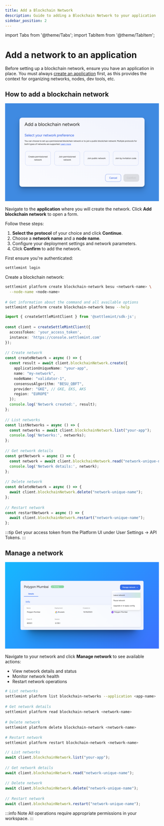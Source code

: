 ```yaml
---
title: Add a Blockchain Network
description: Guide to adding a Blockchain Network to your application
sidebar_position: 2
---
```


import Tabs from '@theme/Tabs';
import TabItem from '@theme/TabItem';

# Add a network to an application

Before setting up a blockchain network, ensure you have an application in place. You must always [create an application](0_create-an-application.md) first, as this provides the context for organizing networks, nodes, dev tools, etc.

## How to add a blockchain network

<Tabs>
<TabItem value="platform-ui" label="Platform UI">

![Add A Blockchain Network](../../static/img/about-settlemint/add-network.png)

Navigate to the **application** where you will create the network. Click **Add blockchain network** to open a form.

Follow these steps:
1. **Select the protocol** of your choice and click **Continue**.
2. Choose a **network name** and a **node name**.
3. Configure your deployment settings and network parameters.
4. Click **Confirm** to add the network.

</TabItem>
<TabItem value="sdk-cli" label="SDK CLI">

First ensure you're authenticated:
```bash
settlemint login
```

Create a blockchain network:
```bash
settlemint platform create blockchain-network besu <network-name> \
  --node-name <node-name>

# Get information about the command and all available options
settlemint platform create blockchain-network besu --help
```

</TabItem>
<TabItem value="sdk-js" label="SDK JS">

```typescript
import { createSettleMintClient } from '@settlemint/sdk-js';

const client = createSettleMintClient({
  accessToken: 'your_access_token',
  instance: 'https://console.settlemint.com'
});

// Create network
const createNetwork = async () => {
  const result = await client.blockchainNetwork.create({
    applicationUniqueName: "your-app",
    name: "my-network",
    nodeName: "validator-1",
    consensusAlgorithm: "BESU_QBFT",
    provider: "GKE", // GKE, EKS, AKS
    region: "EUROPE"
  });
  console.log('Network created:', result);
};

// List networks
const listNetworks = async () => {
  const networks = await client.blockchainNetwork.list("your-app");
  console.log('Networks:', networks);
};

// Get network details
const getNetwork = async () => {
  const network = await client.blockchainNetwork.read("network-unique-name");
  console.log('Network details:', network);
};

// Delete network
const deleteNetwork = async () => {
  await client.blockchainNetwork.delete("network-unique-name");
};

// Restart network
const restartNetwork = async () => {
  await client.blockchainNetwork.restart("network-unique-name");
};
```

:::tip
Get your access token from the Platform UI under User Settings → API Tokens.
:::

</TabItem>
</Tabs>

## Manage a network

<Tabs>
<TabItem value="platform-ui" label="Platform UI">

![Manage Network](../../static/img/about-settlemint/manage-network.png)

Navigate to your network and click **Manage network** to see available actions:
- View network details and status
- Monitor network health
- Restart network operations

</TabItem>
<TabItem value="sdk-cli" label="SDK CLI">

```bash
# List networks
settlemint platform list blockchain-networks --application <app-name>

# Get network details
settlemint platform read blockchain-network <network-name>

# Delete network
settlemint platform delete blockchain-network <network-name>

# Restart network
settlemint platform restart blockchain-network <network-name>
```

</TabItem>
<TabItem value="sdk-js" label="SDK JS">

```typescript
// List networks
await client.blockchainNetwork.list("your-app");

// Get network details
await client.blockchainNetwork.read("network-unique-name");

// Delete network
await client.blockchainNetwork.delete("network-unique-name");

// Restart network
await client.blockchainNetwork.restart("network-unique-name");
```

</TabItem>
</Tabs>

:::info Note
All operations require appropriate permissions in your workspace.
:::
